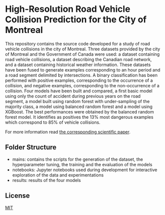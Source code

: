 # High-Resolution Road Vehicle Collision Prediction for the City of Montreal

This repository contains the source code developed for a study of road vehicle collisions in the city of Montreal.
Three datasets provided by the city of Montreal and the Government of Canada were used: a dataset containing road vehicle collisions, a dataset describing the Canadian road network, and a dataset containing historical weather information.
These datasets have been fused to generate examples corresponding to an hour period and a road segment delimited by intersections.
A binary classification has been performed with positive examples, corresponding to the occurrence of a collision, and negative examples, corresponding to the non-occurrence of a collision.
Four models have been built and compared, a first basic model using only the count of accident during previous years on the road segment, a model built using random forest with under-sampling of the majority class, a model using balanced random forest and a model using XGBoost. 
The best performances were obtained by the balanced random forest model.
It identifies as positives the 13% most dangerous examples which correspond to 85% of vehicle collisions.

For more information read [the corresponding scientific paper](https://arxiv.org/abs/1905.08770 "Paper on ArXiv").

## Folder Structure
- mains: contains the scripts for the generation of the dataset, the hyperparameter tuning, the training and the evaluation of the models
- notebooks: Jupyter notebooks used during development for interactive exploration of the data and experimentations
- results: results of the four models

## License
[MIT](https://choosealicense.com/licenses/mit/)
